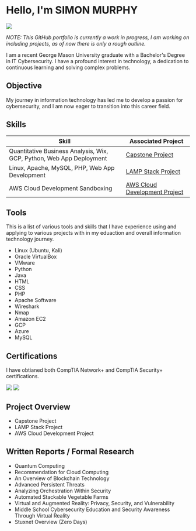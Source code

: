 # Hello, I'm SIMON MURPHY
<a href="https://www.linkedin.com/in/smurphy1398/"><img src="https://img.shields.io/badge/-LinkedIn-0072b1?&style=for-the-badge&logo=linkedin&logoColor=white" /></a>

*NOTE: This GitHub portfolio is currently a work in progress, I am working on including projects, as of now there is only a rough outline.*

I am a recent George Mason University graduate with a Bachelor's Degree in IT Cybersecurity. I have a profound interest in technology, a dedication to continuous learning and solving complex problems.

## Objective

My journey in information technology has led me to develop a passion for cybersecurity, and I am now eager to transition into this career field.

## Skills

| Skill                                         | Associated Project         |
|-----------------------------------------------|----------------------------|
| Quantitative Business Analysis, Wix, GCP, Python, Web App Deployment          | <a href="https://google.com">Capstone Project</a>|
| Linux, Apache, MySQL, PHP, Web App Development | <a href="https://google.com">LAMP Stack Project</a>|
| AWS Cloud Development Sandboxing        | <a href="https://google.com">AWS Cloud Development Project</a>|

## Tools
This is a list of various tools and skills that I have experience using and applying to various projects with in my eduaction and overall information technology journey.
 - Linux (Ubuntu, Kali)
 - Oracle VirtualBox
 - VMware
 - Python
 - Java
 - HTML
 - CSS
 - PHP
 - Apache Software
 - Wireshark
 - Nmap
 - Amazon EC2
 - GCP
 - Azure
 - MySQL

## Certifications
I have obtianed both CompTIA Network+ and CompTIA Security+ certifications.
<div>
<img src="https://img.shields.io/badge/-Security%2B-FF0000?&style=for-the-badge&logo=CompTIA&logoColor=white" />
<img src="https://img.shields.io/badge/-Network%2B-007ACC?&style=for-the-badge&logo=CompTIA&logoColor=white" />
</div>

## Project Overview
- Capstone Project
- LAMP Stack Project
- AWS Cloud Development Project

## Written Reports / Formal Research
 - Quantum Computing
 - Recommendation for Cloud Computing
 - An Overview of Blockchain Technology 
 - Advanced Persistent Threats
 - Analyzing Orchestration Within Security
 - Automated Stackable Vegetable Farms
 - Virtual and Augmented Reality: Privacy, Security, and Vulnerability
 - Middle School Cybersecurity Education and Security Awareness Through Virtual Reality
 - Stuxnet Overview (Zero Days)
